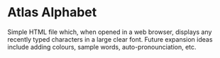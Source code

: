 # Atlas Alphabet
Simple HTML file which, when opened in a web browser, displays any recently typed characters in a large clear font.  Future expansion ideas include adding colours, sample words, auto-pronounciation, etc.
